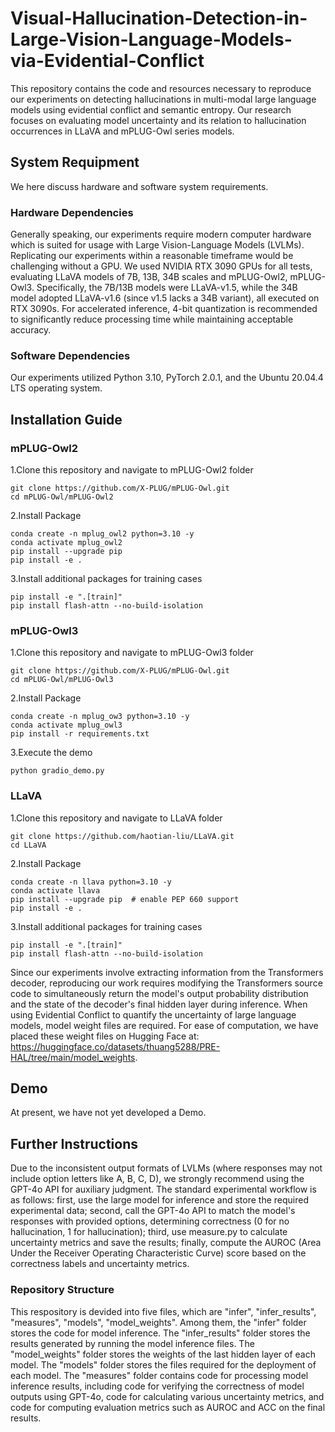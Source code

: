 # Visual-Hallucination-Detection-in-Large-Vision-Language-Models-via-Evidential-Conflict
This repository contains the code and resources necessary to reproduce our experiments on detecting hallucinations in multi-modal large language models using evidential conflict and semantic entropy. Our research focuses on evaluating model uncertainty and its relation to hallucination occurrences in LLaVA and mPLUG-Owl series models.

## System Requipment
We here discuss hardware and software system requirements.

### Hardware Dependencies
Generally speaking, our experiments require modern computer hardware which is suited for usage with Large Vision-Language Models (LVLMs).
Replicating our experiments within a reasonable timeframe would be challenging without a GPU.
We used NVIDIA RTX 3090 GPUs for all tests, evaluating LLaVA models of 7B, 13B, 34B scales and mPLUG-Owl2, mPLUG-Owl3.
Specifically, the 7B/13B models were LLaVA-v1.5, while the 34B model adopted LLaVA-v1.6 (since v1.5 lacks a 34B variant), all executed on RTX 3090s.
For accelerated inference, 4-bit quantization is recommended to significantly reduce processing time while maintaining acceptable accuracy.

### Software Dependencies
Our experiments utilized Python 3.10, PyTorch 2.0.1, and the Ubuntu 20.04.4 LTS operating system.

## Installation Guide

### mPLUG-Owl2
1.Clone this repository and navigate to mPLUG-Owl2 folder
```
git clone https://github.com/X-PLUG/mPLUG-Owl.git
cd mPLUG-Owl/mPLUG-Owl2
```
2.Install Package
```
conda create -n mplug_owl2 python=3.10 -y
conda activate mplug_owl2
pip install --upgrade pip
pip install -e .
```
3.Install additional packages for training cases
```
pip install -e ".[train]"
pip install flash-attn --no-build-isolation
```


### mPLUG-Owl3
1.Clone this repository and navigate to mPLUG-Owl3 folder
```
git clone https://github.com/X-PLUG/mPLUG-Owl.git
cd mPLUG-Owl/mPLUG-Owl3
```
2.Install Package
```
conda create -n mplug_ow3 python=3.10 -y
conda activate mplug_owl3
pip install -r requirements.txt
```
3.Execute the demo
```
python gradio_demo.py
```


### LLaVA
1.Clone this repository and navigate to LLaVA folder
```
git clone https://github.com/haotian-liu/LLaVA.git
cd LLaVA
```
2.Install Package
```
conda create -n llava python=3.10 -y
conda activate llava
pip install --upgrade pip  # enable PEP 660 support
pip install -e .
```
3.Install additional packages for training cases
```
pip install -e ".[train]"
pip install flash-attn --no-build-isolation
```

Since our experiments involve extracting information from the Transformers decoder, reproducing our work requires modifying the Transformers source code to simultaneously return the model's output probability distribution and the state of the decoder's final hidden layer during inference. When using Evidential Conflict to quantify the uncertainty of large language models, model weight files are required. For ease of computation, we have placed these weight files on Hugging Face at: https://huggingface.co/datasets/thuang5288/PRE-HAL/tree/main/model_weights.



## Demo
At present, we have not yet developed a Demo.

## Further Instructions
Due to the inconsistent output formats of LVLMs (where responses may not include option letters like A, B, C, D), we strongly recommend using the GPT-4o API for auxiliary judgment. The standard experimental workflow is as follows: first, use the large model for inference and store the required experimental data; second, call the GPT-4o API to match the model's responses with provided options, determining correctness (0 for no hallucination, 1 for hallucination); third, use measure.py to calculate uncertainty metrics and save the results; finally, compute the AUROC (Area Under the Receiver Operating Characteristic Curve) score based on the correctness labels and uncertainty metrics.

### Repository Structure
This respository is devided into five files, which are "infer", "infer_results", "measures", "models", "model_weights".
Among them, the "infer" folder stores the code for model inference. 
The "infer_results" folder stores the results generated by running the model inference files.
The "model_weights" folder stores the weights of the last hidden layer of each model.
The "models" folder stores the files required for the deployment of each model.
The "measures" folder contains code for processing model inference results, including code for verifying the correctness of model outputs using GPT-4o, code for calculating various uncertainty metrics, and code for computing evaluation metrics such as AUROC and ACC on the final results.
